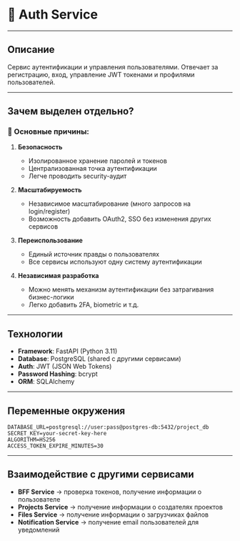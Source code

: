 # 🔐 Auth Service

-------------

## Описание

Сервис аутентификации и управления пользователями. Отвечает за регистрацию, вход, управление JWT токенами и профилями пользователей.

-------------

## Зачем выделен отдельно?

### 🎯 Основные причины:

1. **Безопасность**
   - Изолированное хранение паролей и токенов
   - Централизованная точка аутентификации
   - Легче проводить security-аудит

2. **Масштабируемость**
   - Независимое масштабирование (много запросов на login/register)
   - Возможность добавить OAuth2, SSO без изменения других сервисов

3. **Переиспользование**
   - Единый источник правды о пользователях
   - Все сервисы используют одну систему аутентификации

4. **Независимая разработка**
   - Можно менять механизм аутентификации без затрагивания бизнес-логики
   - Легко добавить 2FA, biometric и т.д.

-------------

## Технологии

- **Framework**: FastAPI (Python 3.11)
- **Database**: PostgreSQL (shared с другими сервисами)
- **Auth**: JWT (JSON Web Tokens)
- **Password Hashing**: bcrypt
- **ORM**: SQLAlchemy

-------------

## Переменные окружения

```env
DATABASE_URL=postgresql://user:pass@postgres-db:5432/project_db
SECRET_KEY=your-secret-key-here
ALGORITHM=HS256
ACCESS_TOKEN_EXPIRE_MINUTES=30
```

-------------


## Взаимодействие с другими сервисами

- **BFF Service** → проверка токенов, получение информации о пользователе
- **Projects Service** → получение информации о создателях проектов
- **Files Service** → получение информации о загрузчиках файлов
- **Notification Service** → получение email пользователей для уведомлений
